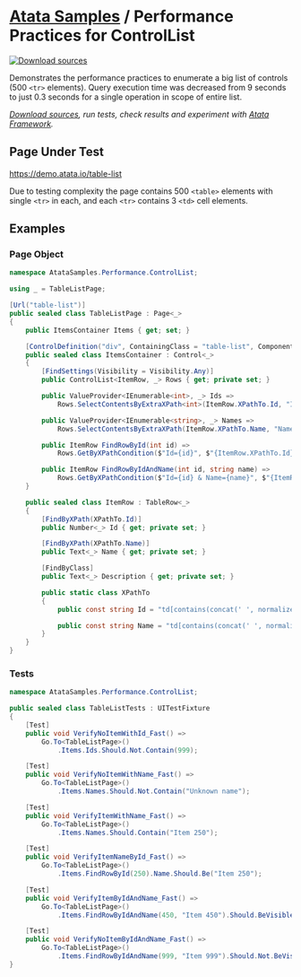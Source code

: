 # [Atata Samples](https://github.com/atata-framework/atata-samples) / Performance Practices for ControlList

[![Download sources](https://img.shields.io/badge/Download-sources-brightgreen.svg)](https://github.com/atata-framework/atata-samples/raw/main/_archives/Performance.ControlList.zip)

Demonstrates the performance practices to enumerate a big list of controls (500 `<tr>` elements).
Query execution time was decreased from 9 seconds to just 0.3 seconds for a single operation in scope of entire list.

*[Download sources](https://github.com/atata-framework/atata-samples/raw/main/_archives/Performance.ControlList.zip),
run tests, check results and experiment with [Atata Framework](https://atata.io).*

## Page Under Test

<https://demo.atata.io/table-list>

Due to testing complexity the page contains 500 `<table>` elements with single `<tr>` in each, and each `<tr>` contains 3 `<td>` cell elements.

## Examples

### Page Object

```cs
namespace AtataSamples.Performance.ControlList;

using _ = TableListPage;

[Url("table-list")]
public sealed class TableListPage : Page<_>
{
    public ItemsContainer Items { get; set; }

    [ControlDefinition("div", ContainingClass = "table-list", ComponentTypeName = "list")]
    public sealed class ItemsContainer : Control<_>
    {
        [FindSettings(Visibility = Visibility.Any)]
        public ControlList<ItemRow, _> Rows { get; private set; }

        public ValueProvider<IEnumerable<int>, _> Ids =>
            Rows.SelectContentsByExtraXPath<int>(ItemRow.XPathTo.Id, "Ids");

        public ValueProvider<IEnumerable<string>, _> Names =>
            Rows.SelectContentsByExtraXPath(ItemRow.XPathTo.Name, "Names");

        public ItemRow FindRowById(int id) =>
            Rows.GetByXPathCondition($"Id={id}", $"{ItemRow.XPathTo.Id}[.='{id}']");

        public ItemRow FindRowByIdAndName(int id, string name) =>
            Rows.GetByXPathCondition($"Id={id} & Name={name}", $"{ItemRow.XPathTo.Id}[.='{id}'] and {ItemRow.XPathTo.Name}[.='{name}']");
    }

    public sealed class ItemRow : TableRow<_>
    {
        [FindByXPath(XPathTo.Id)]
        public Number<_> Id { get; private set; }

        [FindByXPath(XPathTo.Name)]
        public Text<_> Name { get; private set; }

        [FindByClass]
        public Text<_> Description { get; private set; }

        public static class XPathTo
        {
            public const string Id = "td[contains(concat(' ', normalize-space(@class), ' '), ' id ')]";

            public const string Name = "td[contains(concat(' ', normalize-space(@class), ' '), ' name ')]";
        }
    }
}
```

### Tests

```cs
namespace AtataSamples.Performance.ControlList;

public sealed class TableListTests : UITestFixture
{
    [Test]
    public void VerifyNoItemWithId_Fast() =>
        Go.To<TableListPage>()
            .Items.Ids.Should.Not.Contain(999);

    [Test]
    public void VerifyNoItemWithName_Fast() =>
        Go.To<TableListPage>()
            .Items.Names.Should.Not.Contain("Unknown name");

    [Test]
    public void VerifyItemWithName_Fast() =>
        Go.To<TableListPage>()
            .Items.Names.Should.Contain("Item 250");

    [Test]
    public void VerifyItemNameById_Fast() =>
        Go.To<TableListPage>()
            .Items.FindRowById(250).Name.Should.Be("Item 250");

    [Test]
    public void VerifyItemByIdAndName_Fast() =>
        Go.To<TableListPage>()
            .Items.FindRowByIdAndName(450, "Item 450").Should.BeVisible();

    [Test]
    public void VerifyNoItemByIdAndName_Fast() =>
        Go.To<TableListPage>()
            .Items.FindRowByIdAndName(999, "Item 999").Should.Not.BeVisible();
}
```

